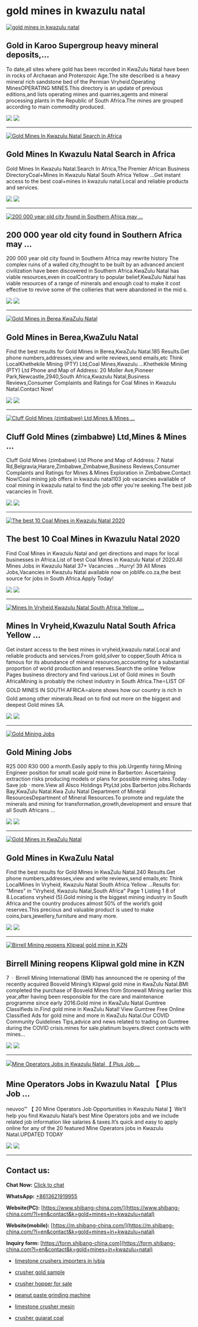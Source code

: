 # gold mines in kwazulu natal

<a href="https://swt.shibang-china.com/?l=en&img&k=gold+mines+in+kwazulu+natal" target="_blank">![gold mines in kwazulu natal](http://static.shibang-china.com/all-800x300/363.jpg)</a>

## Gold in Karoo Supergroup heavy mineral deposits,…
To date,all sites where gold has been recorded in KwaZulu Natal have been in rocks of Archaean and Proterozoic Age.The site described is a heavy mineral rich sandstone bed of the Permian Vryheid.Operating MinesOPERATING MINES.This directory is an update of previous editions,and lists operating mines and quarries,agents and mineral processing plants in the Republic of South Africa.The mines are grouped according to main commodity produced.


<a href="https://whatsapp.shibangsoft.com/WhatsApp.php" target="_blank" title="WhatsApp">![](http://static.shibang-china.com/icon/whatsapp.png)</a> <a href="https://swt.shibang-china.com/?l=en&icon&k=gold+mines+in+kwazulu+natal" target="_blank">![](http://static.shibang-china.com/icon/chat-en.png)</a>

---

<a href="https://swt.shibang-china.com/?l=en&img&k=gold+mines+in+kwazulu+natal" target="_blank">![Gold Mines In Kwazulu Natal Search in Africa](http://static.shibang-china.com/all-800x300/1254.jpg)</a>

## Gold Mines In Kwazulu Natal Search in Africa
Gold Mines In Kwazulu Natal.Search In Africa,The Premier African Business DirectoryCoal+Mines In Kwazulu Natal South Africa Yellow …Get instant access to the best coal+mines in kwazulu natal.Local and reliable products and services.


<a href="https://whatsapp.shibangsoft.com/WhatsApp.php" target="_blank" title="WhatsApp">![](http://static.shibang-china.com/icon/whatsapp.png)</a> <a href="https://swt.shibang-china.com/?l=en&icon&k=gold+mines+in+kwazulu+natal" target="_blank">![](http://static.shibang-china.com/icon/chat-en.png)</a>

---

<a href="https://swt.shibang-china.com/?l=en&img&k=gold+mines+in+kwazulu+natal" target="_blank">![200 000 year old city found in Southern Africa may …](http://static.shibang-china.com/all-800x300/422.jpg)</a>

## 200 000 year old city found in Southern Africa may …
200 000 year old city found in Southern Africa may rewrite history The complex ruins of a walled city,thought to be built by an advanced ancient civilization have been discovered in Southern Africa.KwaZulu Natal has viable resources,even in coalContrary to popular belief,KwaZulu Natal has viable resources of a range of minerals and enough coal to make it cost effective to revive some of the collieries that were abandoned in the mid s.


<a href="https://whatsapp.shibangsoft.com/WhatsApp.php" target="_blank" title="WhatsApp">![](http://static.shibang-china.com/icon/whatsapp.png)</a> <a href="https://swt.shibang-china.com/?l=en&icon&k=gold+mines+in+kwazulu+natal" target="_blank">![](http://static.shibang-china.com/icon/chat-en.png)</a>

---

<a href="https://swt.shibang-china.com/?l=en&img&k=gold+mines+in+kwazulu+natal" target="_blank">![Gold Mines in Berea,KwaZulu Natal](http://static.shibang-china.com/all-800x300/1174.jpg)</a>

## Gold Mines in Berea,KwaZulu Natal
Find the best results for Gold Mines in Berea,KwaZulu Natal.185 Results.Get phone numbers,addresses,view and write reviews,send emails,etc Think LocalKhethekile Mining (PTY) Ltd,Coal Mines,Kwazulu …Khethekile Mining (PTY) Ltd Phone and Map of Address: 20 Moller Ave,Pioneer Park,Newcastle,2940,South Africa,Kwazulu Natal,Business Reviews,Consumer Complaints and Ratings for Coal Mines in Kwazulu Natal.Contact Now!


<a href="https://whatsapp.shibangsoft.com/WhatsApp.php" target="_blank" title="WhatsApp">![](http://static.shibang-china.com/icon/whatsapp.png)</a> <a href="https://swt.shibang-china.com/?l=en&icon&k=gold+mines+in+kwazulu+natal" target="_blank">![](http://static.shibang-china.com/icon/chat-en.png)</a>

---

<a href="https://swt.shibang-china.com/?l=en&img&k=gold+mines+in+kwazulu+natal" target="_blank">![Cluff Gold Mines (zimbabwe) Ltd,Mines &amp; Mines …](http://static.shibang-china.com/all-800x300/69.jpg)</a>

## Cluff Gold Mines (zimbabwe) Ltd,Mines &amp; Mines …
Cluff Gold Mines (zimbabwe) Ltd Phone and Map of Address: 7 Natal Rd,Belgravia,Harare,Zimbabwe,Zimbabwe,Business Reviews,Consumer Complaints and Ratings for Mines &amp; Mines Exploration in Zimbabwe.Contact Now!Coal mining job offers in kwazulu natal103 job vacancies available of coal mining in kwazulu natal to find the job offer you're seeking.The best job vacancies in Trovit.


<a href="https://whatsapp.shibangsoft.com/WhatsApp.php" target="_blank" title="WhatsApp">![](http://static.shibang-china.com/icon/whatsapp.png)</a> <a href="https://swt.shibang-china.com/?l=en&icon&k=gold+mines+in+kwazulu+natal" target="_blank">![](http://static.shibang-china.com/icon/chat-en.png)</a>

---

<a href="https://swt.shibang-china.com/?l=en&img&k=gold+mines+in+kwazulu+natal" target="_blank">![The best 10 Coal Mines in Kwazulu Natal 2020](http://static.shibang-china.com/all-800x300/700.jpg)</a>

## The best 10 Coal Mines in Kwazulu Natal 2020
Find Coal Mines in Kwazulu Natal and get directions and maps for local businesses in Africa.List of best Coal Mines in Kwazulu Natal of 2020.All Mines Jobs in Kwazulu Natal 37+ Vacancies …Hurry! 39 All Mines Jobs,Vacancies in Kwazulu Natal available now on joblife.co.za,the best source for jobs in South Africa.Apply Today!


<a href="https://whatsapp.shibangsoft.com/WhatsApp.php" target="_blank" title="WhatsApp">![](http://static.shibang-china.com/icon/whatsapp.png)</a> <a href="https://swt.shibang-china.com/?l=en&icon&k=gold+mines+in+kwazulu+natal" target="_blank">![](http://static.shibang-china.com/icon/chat-en.png)</a>

---

<a href="https://swt.shibang-china.com/?l=en&img&k=gold+mines+in+kwazulu+natal" target="_blank">![Mines In Vryheid,Kwazulu Natal South Africa Yellow …](http://static.shibang-china.com/all-800x300/1526.jpg)</a>

## Mines In Vryheid,Kwazulu Natal South Africa Yellow …
Get instant access to the best mines in vryheid,kwazulu natal.Local and reliable products and services.From gold,silver to copper,South Africa is famous for its abundance of mineral resources,accounting for a substantial proportion of world production and reserves.Search the online Yellow Pages business directory and find various.List of Gold mines in South AfricaMining is probably the richest industry in South Africa.The⭐LIST OF GOLD MINES IN SOUTH AFRICA⭐alone shows how our country is rich in Gold among other minerals.Read on to find out more on the biggest and deepest Gold mines SA.


<a href="https://whatsapp.shibangsoft.com/WhatsApp.php" target="_blank" title="WhatsApp">![](http://static.shibang-china.com/icon/whatsapp.png)</a> <a href="https://swt.shibang-china.com/?l=en&icon&k=gold+mines+in+kwazulu+natal" target="_blank">![](http://static.shibang-china.com/icon/chat-en.png)</a>

---

<a href="https://swt.shibang-china.com/?l=en&img&k=gold+mines+in+kwazulu+natal" target="_blank">![Gold Mining Jobs](http://static.shibang-china.com/all-800x300/1432.jpg)</a>

## Gold Mining Jobs
R25 000 R30 000 a month.Easily apply to this job.Urgently hiring.Mining Engineer position for small scale gold mine in Barberton: Ascertaining extraction risks producing models or plans for possible mining sites.Today &#183; Save job &#183; more.View all Alsco Holdings PtyLtd jobs Barberton jobs.Richards Bay,KwaZulu Natal.Kwa Zulu Natal Department of Mineral ResourcesDepartment of Mineral Resources.To promote and regulate the minerals and mining for transformation,growth,development and ensure that all South Africans …


<a href="https://whatsapp.shibangsoft.com/WhatsApp.php" target="_blank" title="WhatsApp">![](http://static.shibang-china.com/icon/whatsapp.png)</a> <a href="https://swt.shibang-china.com/?l=en&icon&k=gold+mines+in+kwazulu+natal" target="_blank">![](http://static.shibang-china.com/icon/chat-en.png)</a>

---

<a href="https://swt.shibang-china.com/?l=en&img&k=gold+mines+in+kwazulu+natal" target="_blank">![Gold Mines in KwaZulu Natal](http://static.shibang-china.com/all-800x300/1024.jpg)</a>

## Gold Mines in KwaZulu Natal
Find the best results for Gold Mines in KwaZulu Natal.240 Results.Get phone numbers,addresses,view and write reviews,send emails,etc Think LocalMines In Vryheid, Kwazulu Natal South Africa Yellow …Results for: &quot;Mines&quot; in &quot;Vryheid, Kwazulu Natal,South Africa&quot; Page 1 Listing 1 8 of 8.Locations vryheid (5).Gold mining is the biggest mining industry in South Africa and the country produces almost 50% of the world’s gold reserves.This precious and valuable product is used to make coins,bars,jewellery,furniture and many more.


<a href="https://whatsapp.shibangsoft.com/WhatsApp.php" target="_blank" title="WhatsApp">![](http://static.shibang-china.com/icon/whatsapp.png)</a> <a href="https://swt.shibang-china.com/?l=en&icon&k=gold+mines+in+kwazulu+natal" target="_blank">![](http://static.shibang-china.com/icon/chat-en.png)</a>

---

<a href="https://swt.shibang-china.com/?l=en&img&k=gold+mines+in+kwazulu+natal" target="_blank">![Birrell Mining reopens Klipwal gold mine in KZN](http://static.shibang-china.com/all-800x300/1331.jpg)</a>

## Birrell Mining reopens Klipwal gold mine in KZN
7&ensp;&#0183;&ensp;Birrell Mining International (BMI) has announced the re opening of the recently acquired Bosveld Mining’s Klipwal gold mine in KwaZulu Natal.BMI completed the purchase of Bosveld Mines from Stonewall Mining earlier this year,after having been responsible for the care and maintenance programme since early 2016.Gold mine in KwaZulu Natal Gumtree Classifieds in.Find gold mine in KwaZulu Natal! View Gumtree Free Online Classified Ads for gold mine and more in KwaZulu Natal.Our COVID Community Guidelines Tips,advice and news related to trading on Gumtree during the COVID crisis.mines for sale.platinum buyers.direct contracts with mines…


<a href="https://whatsapp.shibangsoft.com/WhatsApp.php" target="_blank" title="WhatsApp">![](http://static.shibang-china.com/icon/whatsapp.png)</a> <a href="https://swt.shibang-china.com/?l=en&icon&k=gold+mines+in+kwazulu+natal" target="_blank">![](http://static.shibang-china.com/icon/chat-en.png)</a>

---

<a href="https://swt.shibang-china.com/?l=en&img&k=gold+mines+in+kwazulu+natal" target="_blank">![Mine Operators Jobs in Kwazulu Natal 【 Plus Job …](http://static.shibang-china.com/all-800x300/443.jpg)</a>

## Mine Operators Jobs in Kwazulu Natal 【 Plus Job …
neuvoo™ 【 20 Mine Operators Job Opportunities in Kwazulu Natal 】We’ll help you find Kwazulu Natal’s best Mine Operators jobs and we include related job information like salaries &amp; taxes.It’s quick and easy to apply online for any of the 20 featured Mine Operators jobs in Kwazulu Natal.UPDATED TODAY

<a href="https://whatsapp.shibangsoft.com/WhatsApp.php" target="_blank" title="WhatsApp">![](http://static.shibang-china.com/icon/whatsapp.png)</a> <a href="https://swt.shibang-china.com/?l=en&icon&k=gold+mines+in+kwazulu+natal" target="_blank">![](http://static.shibang-china.com/icon/chat-en.png)</a>

---
## Contact us:

**Chat Now:** [Click to chat](https://swt.shibang-china.com?l=en&contact&k=gold+mines+in+kwazulu+natal)

**WhatsApp:**  [+8613621919955](https://whatsapp.shibangsoft.com/WhatsApp.php)

**Website(PC):** [https://www.shibang-china.com/](https://www.shibang-china.com/?l=en&contact&k=gold+mines+in+kwazulu+natal)

**Website(mobile):** [https://m.shibang-china.com/](https://m.shibang-china.com/?l=en&contact&k=gold+mines+in+kwazulu+natal)

**Inquiry form:** [https://form.shibang-china.com](https://form.shibang-china.com?l=en&contact&k=gold+mines+in+kwazulu+natal)

* [limestone crushers importers in lybia](../147/limestone%20crushers%20importers%20in%20lybia.md)

* [crusher gold sample](../146/crusher%20gold%20sample.md)

* [crusher hopper for sale](../144/crusher%20hopper%20for%20sale.md)

* [peanut paste grinding machine](../146/peanut%20paste%20grinding%20machine.md)

* [limestone crusher mesin](../147/limestone%20crusher%20mesin.md)

* [crusher gujarat coal](../146/crusher%20gujarat%20coal.md)
